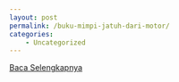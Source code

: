 ```yaml
---
layout: post
permalink: /buku-mimpi-jatuh-dari-motor/
categories:
    - Uncategorized
---
```


[Baca Selengkapnya](/06)